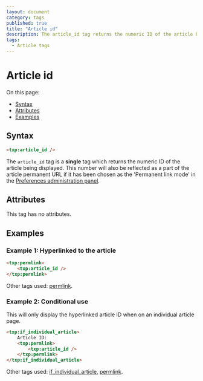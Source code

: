 ```yaml
---
layout: document
category: tags
published: true
title: "Article id"
description: The article_id tag returns the numeric ID of the article being displayed.
tags:
  - Article tags
---
```


# Article id

On this page:

* [Syntax](#user-content-syntax)
* [Attributes](#user-content-attributes)
* [Examples](#user-content-examples)

## Syntax

```html
<txp:article_id />
```

The `article_id` tag is a __single__ tag which returns the numeric ID of the article being displayed. This number will also be reflected as a part of the article permanent URL if it has been chosen as the 'Permanent link mode' in the [Preferences administration panel](../administration/preferences-panel).

## Attributes

This tag has no attributes.

## Examples

### Example 1: Hyperlinked to the article

```html
<txp:permlink>
    <txp:article_id />
</txp:permlink>
```

Other tags used: [permlink](permlink).

### Example 2: Conditional use

This will only display the hyperlinked article ID when on an individual article page.

```html
<txp:if_individual_article>
    Article ID:
    <txp:permlink>
        <txp:article_id />
    </txp:permlink>
</txp:if_individual_article>
```

Other tags used: [if_individual_article](if-individual-article), [permlink](permlink).
